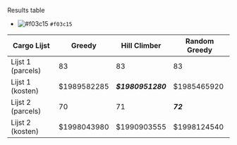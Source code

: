 Results table
- ![#f03c15](https://placehold.it/15/f03c15/000000?text=+) `#f03c15`


|Cargo Lijst|Greedy|Hill Climber|Random Greedy|
|---|---|---|---|
|Lijst 1 (parcels)|83|83|83|
|Lijst 1 (kosten)|$1989582285|***$1980951280***|$1985465920|
|Lijst 2 (parcels)|70|71|***72***
|Lijst 2 (kosten)|$1998043980|$1990903555|$1998124540
